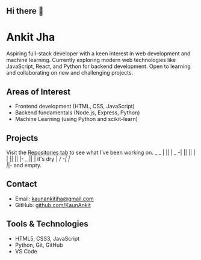## Hi there 👋

# Ankit Jha

Aspiring full-stack developer with a keen interest in web development and machine learning. Currently exploring modern web technologies like JavaScript, React, and Python for backend development. Open to learning and collaborating on new and challenging projects.

## Areas of Interest

- Frontend development (HTML, CSS, JavaScript)
- Backend fundamentals (Node.js, Express, Python)
- Machine Learning (using Python and scikit-learn)

## Projects

Visit the [Repositories tab](https://github.com/KaunAnkit?tab=repositories) to see what I’ve been working on.
  _  _
  | || | _
 -| || || |
  | || || |-
   \_  || |    it's dry
     |  _/
    -| | \
     |_|-      and empty.

## Contact

- Email: kaunankitjha@gmail.com
- GitHub: [github.com/KaunAnkit](https://github.com/KaunAnkit)

## Tools & Technologies

- HTML5, CSS3, JavaScript
- Python, Git, GitHub
- VS Code
